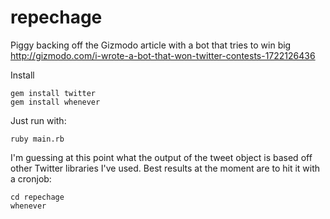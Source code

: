 repechage
==============
Piggy backing off the Gizmodo article with a bot that tries to win big
http://gizmodo.com/i-wrote-a-bot-that-won-twitter-contests-1722126436

Install
```
gem install twitter
gem install whenever
```

Just run with:
```
ruby main.rb
```

I'm guessing at this point what the output of the tweet object is based off other Twitter libraries I've used.
Best results at the moment are to hit it with a cronjob:
```
cd repechage
whenever
```





